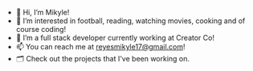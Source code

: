 - 👋   Hi, I’m Mikyle!
- 👀   I’m interested in football, reading, watching movies, cooking and of course coding! 
- 🌱   I’m a full stack developer currently working at Creator Co! 
- 📫   You can reach me at reyesmikyle17@gmail.com! 
- 🗂   Check out the projects that I've been working on.
